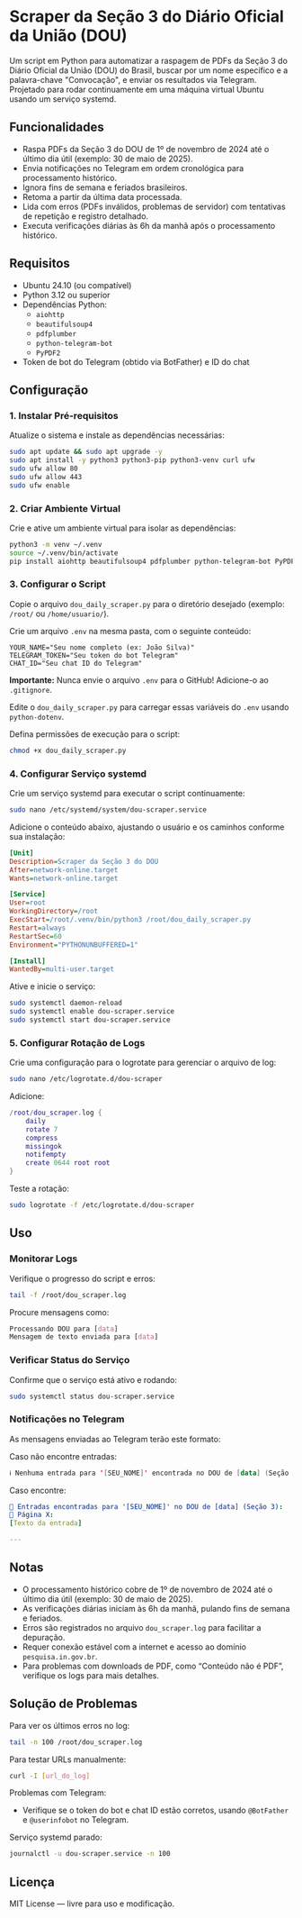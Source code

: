 # Scraper da Seção 3 do Diário Oficial da União (DOU)

Um script em Python para automatizar a raspagem de PDFs da Seção 3 do Diário Oficial da União (DOU) do Brasil, buscar por um nome específico e a palavra-chave "Convocação", e enviar os resultados via Telegram. Projetado para rodar continuamente em uma máquina virtual Ubuntu usando um serviço systemd.

## Funcionalidades
*   Raspa PDFs da Seção 3 do DOU de 1º de novembro de 2024 até o último dia útil (exemplo: 30 de maio de 2025).
*   Envia notificações no Telegram em ordem cronológica para processamento histórico.
*   Ignora fins de semana e feriados brasileiros.
*   Retoma a partir da última data processada.
*   Lida com erros (PDFs inválidos, problemas de servidor) com tentativas de repetição e registro detalhado.
*   Executa verificações diárias às 6h da manhã após o processamento histórico.

## Requisitos
*   Ubuntu 24.10 (ou compatível)
*   Python 3.12 ou superior
*   Dependências Python:
    *   `aiohttp`
    *   `beautifulsoup4`
    *   `pdfplumber`
    *   `python-telegram-bot`
    *   `PyPDF2`
*   Token de bot do Telegram (obtido via BotFather) e ID do chat

## Configuração

### 1. Instalar Pré-requisitos
Atualize o sistema e instale as dependências necessárias:
```bash
sudo apt update && sudo apt upgrade -y
sudo apt install -y python3 python3-pip python3-venv curl ufw
sudo ufw allow 80
sudo ufw allow 443
sudo ufw enable
```

### 2. Criar Ambiente Virtual
Crie e ative um ambiente virtual para isolar as dependências:
```bash
python3 -m venv ~/.venv
source ~/.venv/bin/activate
pip install aiohttp beautifulsoup4 pdfplumber python-telegram-bot PyPDF2 python-dotenv
```

### 3. Configurar o Script
Copie o arquivo `dou_daily_scraper.py` para o diretório desejado (exemplo: `/root/` ou `/home/usuario/`).

Crie um arquivo `.env` na mesma pasta, com o seguinte conteúdo:
```env
YOUR_NAME="Seu nome completo (ex: João Silva)"
TELEGRAM_TOKEN="Seu token do bot Telegram"
CHAT_ID="Seu chat ID do Telegram"
```
**Importante:** Nunca envie o arquivo `.env` para o GitHub! Adicione-o ao `.gitignore`.

Edite o `dou_daily_scraper.py` para carregar essas variáveis do `.env` usando `python-dotenv`.

Defina permissões de execução para o script:
```bash
chmod +x dou_daily_scraper.py
```

### 4. Configurar Serviço systemd
Crie um serviço systemd para executar o script continuamente:
```bash
sudo nano /etc/systemd/system/dou-scraper.service
```
Adicione o conteúdo abaixo, ajustando o usuário e os caminhos conforme sua instalação:
```ini
[Unit]
Description=Scraper da Seção 3 do DOU
After=network-online.target
Wants=network-online.target

[Service]
User=root
WorkingDirectory=/root
ExecStart=/root/.venv/bin/python3 /root/dou_daily_scraper.py
Restart=always
RestartSec=60
Environment="PYTHONUNBUFFERED=1"

[Install]
WantedBy=multi-user.target
```
Ative e inicie o serviço:
```bash
sudo systemctl daemon-reload
sudo systemctl enable dou-scraper.service
sudo systemctl start dou-scraper.service
```

### 5. Configurar Rotação de Logs
Crie uma configuração para o logrotate para gerenciar o arquivo de log:
```bash
sudo nano /etc/logrotate.d/dou-scraper
```
Adicione:
```lua
/root/dou_scraper.log {
    daily
    rotate 7
    compress
    missingok
    notifempty
    create 0644 root root
}
```
Teste a rotação:
```bash
sudo logrotate -f /etc/logrotate.d/dou-scraper
```

## Uso

### Monitorar Logs
Verifique o progresso do script e erros:
```bash
tail -f /root/dou_scraper.log
```
Procure mensagens como:
```css
Processando DOU para [data]
Mensagem de texto enviada para [data]
```

### Verificar Status do Serviço
Confirme que o serviço está ativo e rodando:
```bash
sudo systemctl status dou-scraper.service
```

### Notificações no Telegram
As mensagens enviadas ao Telegram terão este formato:

Caso não encontre entradas:
```kotlin
ℹ️ Nenhuma entrada para '[SEU_NOME]' encontrada no DOU de [data] (Seção 3).
```
Caso encontre:
```yaml
🚨 Entradas encontradas para '[SEU_NOME]' no DOU de [data] (Seção 3):
📄 Página X:
[Texto da entrada]

---
```

## Notas
*   O processamento histórico cobre de 1º de novembro de 2024 até o último dia útil (exemplo: 30 de maio de 2025).
*   As verificações diárias iniciam às 6h da manhã, pulando fins de semana e feriados.
*   Erros são registrados no arquivo `dou_scraper.log` para facilitar a depuração.
*   Requer conexão estável com a internet e acesso ao domínio `pesquisa.in.gov.br`.
*   Para problemas com downloads de PDF, como “Conteúdo não é PDF”, verifique os logs para mais detalhes.

## Solução de Problemas
Para ver os últimos erros no log:
```bash
tail -n 100 /root/dou_scraper.log
```
Para testar URLs manualmente:
```bash
curl -I [url_do_log]
```
Problemas com Telegram:
*   Verifique se o token do bot e chat ID estão corretos, usando `@BotFather` e `@userinfobot` no Telegram.

Serviço systemd parado:
```bash
journalctl -u dou-scraper.service -n 100
```

## Licença
MIT License — livre para uso e modificação.
